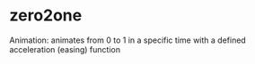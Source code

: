 # zero2one
 Animation: animates from 0 to 1 in a specific time with a defined acceleration (easing) function
